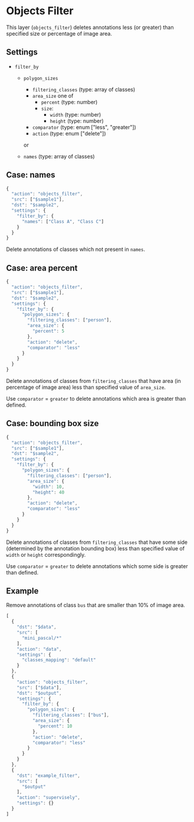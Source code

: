 # Objects Filter

This layer \(`objects_filter`\) deletes annotations less \(or greater\) than specified size or percentage of image area.

## Settings

* `filter_by`
  * `polygon_sizes`

    * `filtering_classes` \(type: array of classes\)
    * `area_size` one of
      * `percent` \(type: number\)
      * `size`:
        * `width` \(type: number\)
        * `height` \(type: number\)
    * `comparator` \(type: enum \["less", "greater"\]\)
    * `action` \(type: enum \["delete"\]\)

    or

  * `names` \(type: array of classes\)

## Case: names

```javascript
{
  "action": "objects_filter",
  "src": ["$sample1"],
  "dst": "$sample2",
  "settings": {
    "filter_by": {
      "names": ["Class A", "Class C"]
    }
  }
}
```

Delete annotations of classes which not present in `names`.

## Case: area percent

```javascript
{
  "action": "objects_filter",
  "src": ["$sample1"],
  "dst": "$sample2",
  "settings": {
    "filter_by": {
      "polygon_sizes": {
        "filtering_classes": ["person"],
        "area_size": {
          "percent": 5
        },
        "action": "delete",
        "comparator": "less"
      }
    }
  }
}
```

Delete annotations of classes from `filtering_classes` that have area \(in percentage of image area\) less than specified value of `area_size`.

Use `comparator` = `greater` to delete annotations which area is greater than defined.

## Case: bounding box size

```javascript
{
  "action": "objects_filter",
  "src": ["$sample1"],
  "dst": "$sample2",
  "settings": {
    "filter_by": {
      "polygon_sizes": {
        "filtering_classes": ["person"],
        "area_size": {
          "width": 10,
          "height": 40
        },
        "action": "delete",
        "comparator": "less"
      }
    }
  }
}
```

Delete annotations of classes from `filtering_classes` that have some side \(determined by the annotation bounding box\) less than specified value of `width` or `height` correspondingly.

Use `comparator` = `greater` to delete annotations which some side is greater than defined.

## Example

Remove annotations of class `bus` that are smaller than 10% of image area.

```javascript
[
  {
    "dst": "$data",
    "src": [
      "mini_pascal/*"
    ],
    "action": "data",
    "settings": {
      "classes_mapping": "default"
    }
  },
  {
    "action": "objects_filter",
    "src": ["$data"],
    "dst": "$output",
    "settings": {
      "filter_by": {
        "polygon_sizes": {
          "filtering_classes": ["bus"],
          "area_size": {
            "percent": 10
          },
          "action": "delete",
          "comparator": "less"
        }
      }
    }
  },
  {
    "dst": "example_filter",
    "src": [
      "$output"
    ],
    "action": "supervisely",
    "settings": {}
  }
]
```

